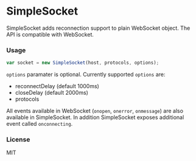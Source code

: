 SimpleSocket
============

SimpleSocket adds reconnection support to plain WebSocket object. The API is compatible with WebSocket.


### Usage

```js
var socket = new SimpleSocket(host, protocols, options);
```

`options` paramater is optional. Currently supported `options` are:

- reconnectDelay (default 1000ms)
- closeDelay (default 2000ms)
- protocols 

All events available in WebSocket (`onopen`, `onerror`, `onmessage`) are also available in SimpleSocket. In addition SimpleSocket exposes additional event called `onconnecting`.


### License

MIT